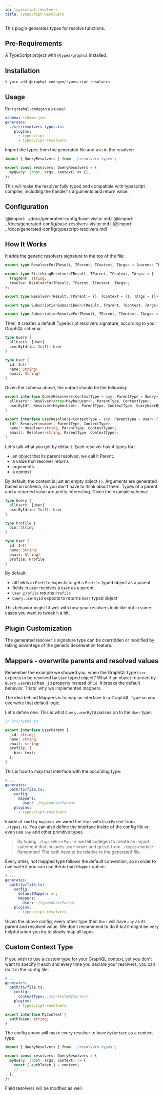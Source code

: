 ```yaml
---
id: typescript-resolvers
title: TypeScript Resolvers
---
```


This plugin generates types for resolve functions.

## Pre-Requirements

A TypeScript project with `@types/graphql` installed.

## Installation

    $ yarn add @graphql-codegen/typescript-resolvers

## Usage

Run `graphql-codegen` as usual:

```yaml
schema: schema.json
generates:
  ./src/resolvers-types.ts:
    plugins:
      - typescript
      - typescript-resolvers
```

Import the types from the generated file and use in the resolver:

```typescript
import { QueryResolvers } from './resolvers-types';

export const resolvers: QueryResolvers = {
  myQuery: (root, args, context) => {},
};
```

This will make the resolver fully typed and compatible with typescript compiler, including the handler's arguments and return value.

## Configuration

{@import: ../docs/generated-config/base-visitor.md}
{@import: ../docs/generated-config/base-resolvers-visitor.md}
{@import: ../docs/generated-config/typescript-resolvers.md}

## How It Works

It adds the generic resolvers signature to the top of the file:

```typescript
export type ResolverFn<TResult, TParent, TContext, TArgs> = (parent: TParent, args: TArgs, context: TContext, info: GraphQLResolveInfo) => Promise<TResult> | TResult;

export type StitchingResolver<TResult, TParent, TContext, TArgs> = {
  fragment: string;
  resolve: ResolverFn<TResult, TParent, TContext, TArgs>;
};

export type Resolver<TResult, TParent = {}, TContext = {}, TArgs = {}> = ResolverFn<TResult, TParent, TContext, TArgs> | StitchingResolver<TResult, TParent, TContext, TArgs>;

export type SubscriptionSubscribeFn<TResult, TParent, TContext, TArgs> = (parent: TParent, args: TArgs, context: TContext, info: GraphQLResolveInfo) => AsyncIterator<TResult> | Promise<AsyncIterator<TResult>>;

export type SubscriptionResolveFn<TResult, TParent, TContext, TArgs> = (parent: TParent, args: TArgs, context: TContext, info: GraphQLResolveInfo) => TResult | Promise<TResult>;
```

Then, it creates a default TypeScript resolvers signature, according to your GraphQL schema:

```graphql
type Query {
  allUsers: [User]
  userById(id: Int!): User
}

type User {
  id: Int!
  name: String!
  email: String!
}
```

Given the schema above, the output should be the following:

```typescript
export interface QueryResolvers<ContextType = any, ParentType = Query> {
  allUsers?: Resolver<Array<Maybe<User>>, ParentType, ContextType>;
  userById?: Resolver<Maybe<User>, ParentType, ContextType, QueryUserByIdArgs>;
}

export interface UserResolvers<ContextType = any, ParentType = User> {
  id?: Resolver<number, ParentType, ContextType>;
  name?: Resolver<string, ParentType, ContextType>;
  email?: Resolver<string, ParentType, ContextType>;
}
```

Let's talk what you get by default. Each resolver has 4 types for:

- an object that its parent resolved, we call it Parent.
- a value that resolver returns
- arguments
- a context

By default, the context is just an empty object `{}`.
Arguments are generated based on schema, so you don't have to think about them.
Types of a parent and a returned value are pretty interesting. Given the example schema:

```graphql
type Query {
  allUsers: [User]
  userById(id: Int!): User
}

type Profile {
  bio: String
}

type User {
  id: Int!
  name: String!
  email: String!
  profile: Profile
}
```

By default:

- all fields in `Profile` expects to get a `Profile` typed object as a parent
- fields in `User` receives a `User` as a parent
- `User.profile` returns `Profile`
- `Query.userById` expects to returns `User` typed object

This behavior might fit well with how your resolvers look like but in some cases you want to tweak it a bit.

## Plugin Customization

The generated resolver's signature type can be overridden or modified by taking advantage of the generic deceleration feature.

## Mappers - overwrite parents and resolved values

Remember the example we showed you, when the GraphQL type `User` expects to be resolved by `User` typed object? What if an object returned by `Query.userById` has `_id` property instead of `id`. It breaks the default behavior. Thats' why we implemented mappers.

The idea behind Mappers is to map an interface to a GraphQL Type so you overwrite that default logic.

Let's define one. This is what `Query.userById` passes on to the `User` type:

```typescript
// src/types.ts

export interface UserParent {
  _id: string;
  name: string;
  email: string;
  profile: {
    bio: text;
  };
}
```

This is how to map that interface with the according type:

```yaml
# ...
generates:
  path/to/file.ts:
    config:
      mappers:
        User: ./types#UserParent
    plugins:
      - typescript-resolvers
```

Inside of `config.mappers` we wired the `User` with `UserParent` from `./types.ts`. You can also define the interface inside of the config file or even use `any` and other primitive types.

> By typing `./types#UserParent` we tell codegen to create an import statement that includes `UserParent` and gets it from `./types` module
> Remember! The path have to be relative to the generated file.

Every other, not mapped type follows the default convention, so in order to overwrite it you can use the `defaultMapper` option:

```yaml
# ...
generates:
  path/to/file.ts:
    config:
      defaultMapper: any
      mappers:
        User: ./types#UserParent
    plugins:
      - typescript-resolvers
```

Given the above config, every other type then `User` will have `any` as its parent and resolved value. We don't recommend to do it but it might be very helpful when you try to slowly map all types.

## Custom Context Type

If you wish to use a custom type for your GraphQL context, yet you don't want to specify it each and every time you declare your resolvers, you can do it in the config file:

```yaml
# ...
generates:
  path/to/file.ts:
    config:
      contextType: ./context#MyContext
    plugins:
      - typescript-resolvers
```

```typescript
export interface MyContext {
  authToken: string;
}
```

The config above will make every resolver to have `MyContext` as a context type.

```typescript
import { QueryResolvers } from './resolvers-types';

export const resolvers: QueryResolvers = {
  myQuery: (root, args, context) => {
    const { authToken } = context;
    // ...
  },
};
```

Field resolvers will be modfied as well.
